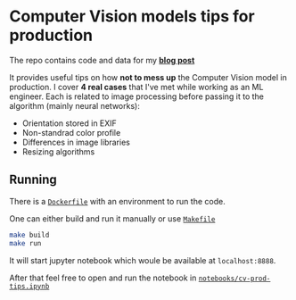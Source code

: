 # Computer Vision models tips for production

The repo contains code and data for my [**blog post**](https://link_here.com)

It provides useful tips on how **not to mess up** the Computer Vision model in production. I cover **4 real cases** that I've met while working as an ML engineer. Each is related to image processing before passing it to the algorithm (mainly neural networks):

- Orientation stored in EXIF
- Non-standrad color profile
- Differences in image libraries
- Resizing algorithms

## Running

There is a  [`Dockerfile`](./Dockerfile) with an environment to run the code.

One can either build and run it manually or use [`Makefile`](./Makefile)

```bash
make build
make run
```

It will start jupyter notebook which woule be available at `localhost:8888`.

After that feel free to open and run the notebook in [`notebooks/cv-prod-tips.ipynb`](notebooks/cv-prod-tips.ipynb)
